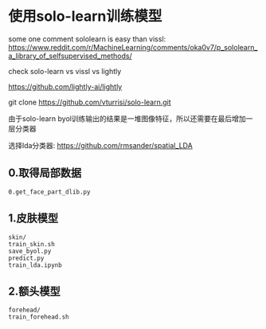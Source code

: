 # 使用solo-learn训练模型

some one comment sololearn is easy than vissl:
https://www.reddit.com/r/MachineLearning/comments/oka0v7/p_sololearn_a_library_of_selfsupervised_methods/

check solo-learn vs vissl vs lightly

https://github.com/lightly-ai/lightly

git clone https://github.com/vturrisi/solo-learn.git

由于solo-learn byol训练输出的结果是一堆图像特征，所以还需要在最后增加一层分类器

选择lda分类器: https://github.com/rmsander/spatial_LDA

## 0.取得局部数据

    0.get_face_part_dlib.py

## 1.皮肤模型

    skin/
    train_skin.sh
    save_byol.py
    predict.py
    train_lda.ipynb

## 2.额头模型

    forehead/
    train_forehead.sh

